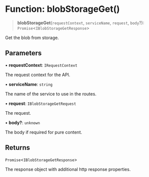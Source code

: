 # Function: blobStorageGet()

> **blobStorageGet**(`requestContext`, `serviceName`, `request`, `body`?): `Promise`\<`IBlobStorageGetResponse`\>

Get the blob from storage.

## Parameters

• **requestContext**: `IRequestContext`

The request context for the API.

• **serviceName**: `string`

The name of the service to use in the routes.

• **request**: `IBlobStorageGetRequest`

The request.

• **body?**: `unknown`

The body if required for pure content.

## Returns

`Promise`\<`IBlobStorageGetResponse`\>

The response object with additional http response properties.
